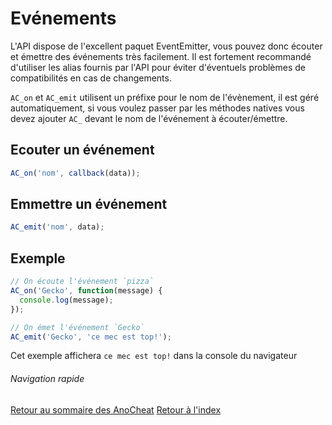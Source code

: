# Evénements
L'API dispose de l'excellent paquet EventEmitter, vous pouvez donc écouter et émettre des événements très facilement. Il est fortement recommandé d'utiliser les alias fournis par l'API pour éviter d'éventuels problèmes 
de compatibilités en cas de changements.

`AC_on` et `AC_emit` utilisent un préfixe pour le nom de l'évènement, il est géré automatiquement, si vous voulez passer par les méthodes natives vous devez ajouter `AC_` devant le nom de l'événement à écouter/émettre.

## Ecouter un événement
```Javascript
AC_on('nom', callback(data));
```

## Emmettre un événement
```Javascript
AC_emit('nom', data);
```

## Exemple
```Javascript
// On écoute l'événement `pizza`
AC_on('Gecko', function(message) {
  console.log(message);
});

// On émet l'événement `Gecko`
AC_emit('Gecko', 'ce mec est top!');
```

Cet exemple affichera `ce mec est top!` dans la console du navigateur

###### Navigation rapide
[Retour au sommaire des AnoCheat](./readme.md)
[Retour à l'index]('../readme.md)